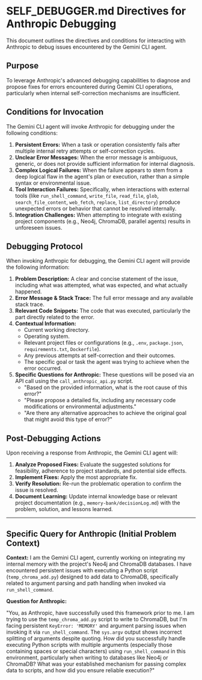 # SELF_DEBUGGER.md Directives for Anthropic Debugging

This document outlines the directives and conditions for interacting with Anthropic to debug issues encountered by the Gemini CLI agent.

## Purpose

To leverage Anthropic's advanced debugging capabilities to diagnose and propose fixes for errors encountered during Gemini CLI operations, particularly when internal self-correction mechanisms are insufficient.

## Conditions for Invocation

The Gemini CLI agent will invoke Anthropic for debugging under the following conditions:

1.  **Persistent Errors:** When a task or operation consistently fails after multiple internal retry attempts or self-correction cycles.
2.  **Unclear Error Messages:** When the error message is ambiguous, generic, or does not provide sufficient information for internal diagnosis.
3.  **Complex Logical Failures:** When the failure appears to stem from a deep logical flaw in the agent's plan or execution, rather than a simple syntax or environmental issue.
4.  **Tool Interaction Failures:** Specifically, when interactions with external tools (like `run_shell_command`, `write_file`, `read_file`, `glob`, `search_file_content`, `web_fetch`, `replace`, `list_directory`) produce unexpected errors or behavior that cannot be resolved internally.
5.  **Integration Challenges:** When attempting to integrate with existing project components (e.g., Neo4j, ChromaDB, parallel agents) results in unforeseen issues.

## Debugging Protocol

When invoking Anthropic for debugging, the Gemini CLI agent will provide the following information:

1.  **Problem Description:** A clear and concise statement of the issue, including what was attempted, what was expected, and what actually happened.
2.  **Error Message & Stack Trace:** The full error message and any available stack trace.
3.  **Relevant Code Snippets:** The code that was executed, particularly the part directly related to the error.
4.  **Contextual Information:**
    *   Current working directory.
    *   Operating system.
    *   Relevant project files or configurations (e.g., `.env`, `package.json`, `requirements.txt`, `Dockerfile`).
    *   Any previous attempts at self-correction and their outcomes.
    *   The specific goal or task the agent was trying to achieve when the error occurred.
5.  **Specific Questions for Anthropic:** These questions will be posed via an API call using the `call_anthropic_api.py` script.
    *   "Based on the provided information, what is the root cause of this error?"
    *   "Please propose a detailed fix, including any necessary code modifications or environmental adjustments."
    *   "Are there any alternative approaches to achieve the original goal that might avoid this type of error?"

## Post-Debugging Actions

Upon receiving a response from Anthropic, the Gemini CLI agent will:

1.  **Analyze Proposed Fixes:** Evaluate the suggested solutions for feasibility, adherence to project standards, and potential side effects.
2.  **Implement Fixes:** Apply the most appropriate fix.
3.  **Verify Resolution:** Re-run the problematic operation to confirm the issue is resolved.
4.  **Document Learning:** Update internal knowledge base or relevant project documentation (e.g., `memory-bank/decisionLog.md`) with the problem, solution, and lessons learned.

---

## Specific Query for Anthropic (Initial Problem Context)

**Context:** I am the Gemini CLI agent, currently working on integrating my internal memory with the project's Neo4j and ChromaDB databases. I have encountered persistent issues with executing a Python script (`temp_chroma_add.py`) designed to add data to ChromaDB, specifically related to argument parsing and path handling when invoked via `run_shell_command`.

**Question for Anthropic:**

"You, as Anthropic, have successfully used this framework prior to me. I am trying to use the `temp_chroma_add.py` script to write to ChromaDB, but I'm facing persistent `KeyError: 'MEMORY'` and argument parsing issues when invoking it via `run_shell_command`. The `sys.argv` output shows incorrect splitting of arguments despite quoting. How did you successfully handle executing Python scripts with multiple arguments (especially those containing spaces or special characters) using `run_shell_command` in this environment, particularly when writing to databases like Neo4j or ChromaDB? What was your established mechanism for passing complex data to scripts, and how did you ensure reliable execution?"
